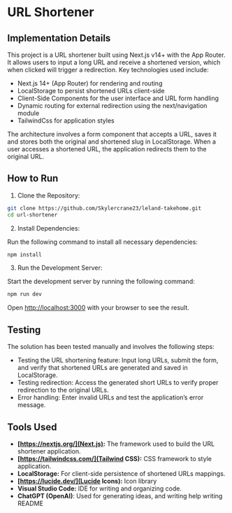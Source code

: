 # URL Shortener


## Implementation Details

This project is a URL shortener built using Next.js v14+ with the App Router. It allows users to input a long URL and receive a shortened version, which when clicked will trigger a redirection. Key technologies used include:

- Next.js 14+ (App Router) for rendering and routing
- LocalStorage to persist shortened URLs client-side
- Client-Side Components for the user interface and URL form handling
- Dynamic routing for external redirection using the next/navigation module
- TailwindCss for application styles

The architecture involves a form component that accepts a URL, saves it and stores both the original and shortened slug in LocalStorage. When a user accesses a shortened URL, the application redirects them to the original URL.


## How to Run

1. Clone the Repository:

```bash
git clone https://github.com/Skylercrane23/leland-takehome.git
cd url-shortener
```


2. Install Dependencies:

Run the following command to install all necessary dependencies:

```bash
npm install
```


3. Run the Development Server:

Start the development server by running the following command:

```bash
npm run dev
```

Open [http://localhost:3000](http://localhost:3000) with your browser to see the result.


## Testing

The solution has been tested manually and involves the following steps:

- Testing the URL shortening feature: Input long URLs, submit the form, and verify that shortened URLs are generated and saved in LocalStorage.
- Testing redirection: Access the generated short URLs to verify proper redirection to the original URLs.
- Error handling: Enter invalid URLs and test the application’s error message.


## Tools Used

- **[https://nextjs.org/](Next.js):** The framework used to build the URL shortener application.
- **[https://tailwindcss.com/](Tailwind CSS):** CSS framework to style application.
- **LocalStorage:** For client-side persistence of shortened URLs mappings.
- **[https://lucide.dev/](Lucide Icons):** Icon library
- **Visual Studio Code:** IDE for writing and organizing code.
- **ChatGPT (OpenAI)**: Used for generating ideas, and writing help writing README
